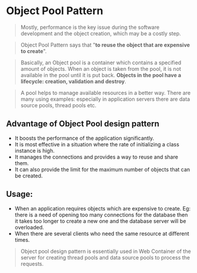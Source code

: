 
# Object Pool Pattern

>Mostly, performance is the key issue during the software development and the object creation, which may be a costly step.

>Object Pool Pattern says that "**to reuse the object that are expensive to create**".

>Basically, an Object pool is a container which contains a specified amount of objects. When an object is taken from the pool, it is not available in the pool until it is put back. **Objects in the pool have a lifecycle: creation, validation and destroy**.

>A pool helps to manage available resources in a better way. There are many using examples: especially in application servers there are data source pools, thread pools etc.

## Advantage of Object Pool design pattern
* It boosts the performance of the application significantly.
* It is most effective in a situation where the rate of initializing a class instance is high.
* It manages the connections and provides a way to reuse and share them.
* It can also provide the limit for the maximum number of objects that can be created.

## Usage:
* When an application requires objects which are expensive to create. Eg: there is a need of opening too many connections for the database then it takes too longer to create a new one and the database server will be overloaded.
* When there are several clients who need the same resource at different times.

> Object pool design pattern is essentially used in Web Container of the server for creating thread pools and data source pools to process the requests.